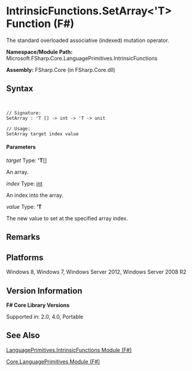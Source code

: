 # IntrinsicFunctions.SetArray<'T> Function (F#)

The standard overloaded associative (indexed) mutation operator.

**Namespace/Module Path:** Microsoft.FSharp.Core.LanguagePrimitives.IntrinsicFunctions

**Assembly:** FSharp.Core (in FSharp.Core.dll)


## Syntax


```


// Signature:
SetArray : 'T [] -> int -> 'T -> unit

// Usage:
SetArray target index value

```



#### Parameters
*target*
Type: **'T**[[]](http://msdn.microsoft.com/en-us/library/def20292-9aae-4596-9275-b94e594f8493)


An array.


*index*
Type: [int](http://msdn.microsoft.com/en-us/library/025d5455-3622-4ea5-9573-3ecbd4ee1375)


An index into the array.


*value*
Type: **'T**


The new value to set at the specified array index.




## Remarks

## Platforms
Windows 8, Windows 7, Windows Server 2012, Windows Server 2008 R2


## Version Information
**F# Core Library Versions**

Supported in: 2.0, 4.0, Portable




## See Also
[LanguagePrimitives.IntrinsicFunctions Module &#40;F&#35;&#41;](LanguagePrimitives.IntrinsicFunctions+Module+%28FSharp%29.md)

[Core.LanguagePrimitives Module &#40;F&#35;&#41;](Core.LanguagePrimitives+Module+%28FSharp%29.md)

